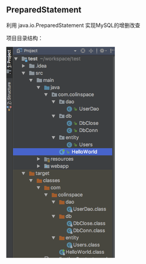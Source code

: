 ## PreparedStatement

利用 java.io.PreparedStatement 实现MySQL的增删改查

项目目录结构：

![项目目录结构](./1394001-cce28150d4cddded.png)

